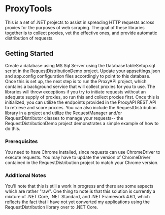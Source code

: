 # ProxyTools

This is a set of .NET projects to assist in spreading HTTP requests across proxies for the purposes of web scraping.  The goal of these libraries together is to collect proxies, vet the effective ones, and provide automatic distribution of requests.

## Getting Started

Create a database using MS Sql Server using the DatabaseTableSetup.sql script in the RequestDistributionDemo project.  Update your appsettings.json and app.config configuration files accordingly to point to this database.  Once this is set up, the next step is to run the ProxyAPI project, which contains a background service that will collect proxies for you to use.  The libraries will throw exceptions if you try to initiate requests without an adequate supply of proxies, so run this and collect proxies first.  Once this is initialized, you can utilize the endpoints provided in the ProxyAPI REST API to retrieve and score proxies.  You can also include the RequestDistribution library in a project and utilize the RequestManager and/or RequestDistributor classes to manage your requests-- the RequestDistributionDemo project demonstrates a simple example of how to do this.

### Prerequisites

You need to have Chrome installed, since requests can use ChromeDriver to execute requests.  You may have to update the version of ChromeDriver  contained in the RequestDistribution project to match your Chrome version.

### Additional Notes

You'll note that this is still a work in progress and there are some aspects which are rather "raw".  One thing to note is that this solution is currently a mixture of .NET Core, .NET Standard, and .NET Framework 4.6.1, which reflects the fact that I have not yet converted my applications using the RequestDistribution library over to .NET Core.
